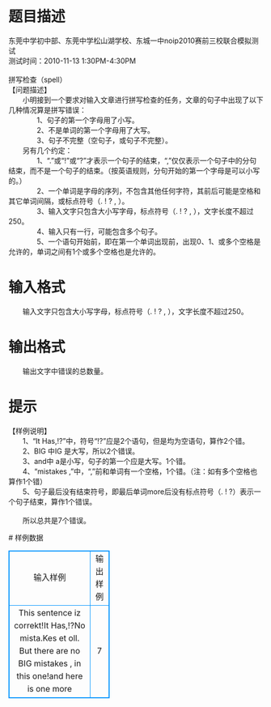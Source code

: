 # 

 
 # 题目描述 
<p>
东莞中学初中部、东莞中学松山湖学校、东城一中noip2010赛前三校联合模拟测试<br>测试时间：2010-11-13  1:30PM-4:30PM<br><br>拼写检查（spell）<br>【问题描述】<br>　　小明接到一个要求对输入文章进行拼写检查的任务，文章的句子中出现了以下几种情况算是拼写错误：<br>　　　　1、句子的第一个字母用了小写。<br>　　　　2、不是单词的第一个字母用了大写。<br>　　　　3、句子不完整（空句子，或句子不完整）。<br>　　另有几个约定：<br>　　　　1、“.”或“!”或“?”才表示一个句子的结束，“,”仅仅表示一个句子中的分句结束，而不是一个句子的结束。（按英语规则，分句开始的第一个字母是可以小写的。）<br>　　　　2、一个单词是字母的序列，不包含其他任何字符，其前后可能是空格和其它单词间隔，或标点符号（. ! ? , ）。<br>　　　　3、输入文字只包含大小写字母，标点符号（. ! ? , ），文字长度不超过250。<br>　　　　4、输入只有一行，可能包含多个句子。<br>　　　　5、一个语句开始前，即在第一个单词出现前，出现0、1、或多个空格是允许的，单词之间有1个或多个空格也是允许的。<br></p> 

 
 # 输入格式 
<p>
　　输入文字只包含大小写字母，标点符号（. ! ? , ），文字长度不超过250。<br></p> 

 
 # 输出格式 
<p>
　　输出文字中错误的总数量。<br></p> 

 
 # 提示 
<p>
【样例说明】<br>　　1、“It Has,!?”中，符号“!?”应是2个语句，但是均为空语句，算作2个错。<br>　　2、BIG 中IG 是大写，所以2个错误。<br>　　3、and中 a是小写，句子的第一个应是大写。1个错。<br>　　4、“mistakes ,”中，“,”前和单词有一个空格，1个错。（注：如有多个空格也算作1个错）<br>　　5、句子最后没有结束符号，即最后单词more后没有标点符号（. ! ?）表示一个句子结束，算作1个错误。<br><br>　　所以总共是7个错误。<br></p> 
# 样例数据
<style>
        table,table tr th, table tr td { border:1px solid #0094ff; }
        table { width: 200px; min-height: 25px; line-height: 25px; text-align: center; border-collapse: collapse;}   
    </style>
<table>
	<tr>
		<td>输入样例</td>
		<td>输出样例</td>
	</tr>
<tr><td>This sentence iz correkt!It Has,!?No mista.Kes et oll. But there are no BIG mistakes ,  in   this one!and here is one more
</td><td>7</td></tr></table>
